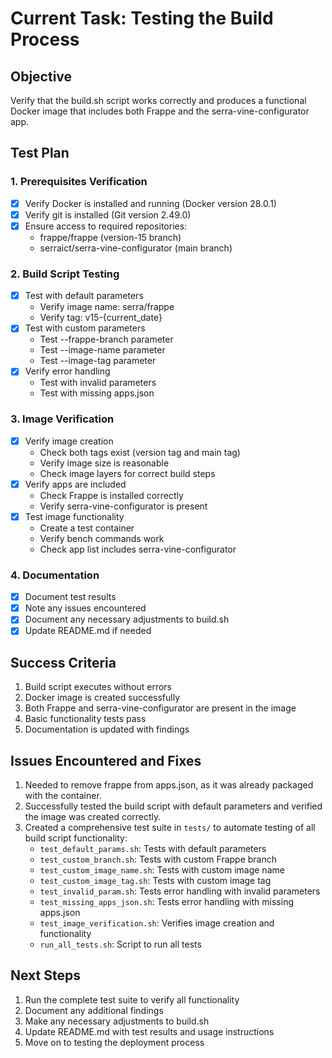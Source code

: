 # Current Task: Testing the Build Process

## Objective

Verify that the build.sh script works correctly and produces a functional Docker image that includes both Frappe and the serra-vine-configurator app.

## Test Plan

### 1. Prerequisites Verification

- [x] Verify Docker is installed and running (Docker version 28.0.1)
- [x] Verify git is installed (Git version 2.49.0)
- [x] Ensure access to required repositories:
  - frappe/frappe (version-15 branch)
  - serraict/serra-vine-configurator (main branch)

### 2. Build Script Testing

- [x] Test with default parameters
  - Verify image name: serra/frappe
  - Verify tag: v15-{current_date}
- [x] Test with custom parameters
  - Test --frappe-branch parameter
  - Test --image-name parameter
  - Test --image-tag parameter
- [x] Verify error handling
  - Test with invalid parameters
  - Test with missing apps.json

### 3. Image Verification

- [x] Verify image creation
  - Check both tags exist (version tag and main tag)
  - Verify image size is reasonable
  - Check image layers for correct build steps
- [x] Verify apps are included
  - Check Frappe is installed correctly
  - Verify serra-vine-configurator is present
- [x] Test image functionality
  - Create a test container
  - Verify bench commands work
  - Check app list includes serra-vine-configurator

### 4. Documentation

- [x] Document test results
- [x] Note any issues encountered
- [x] Document any necessary adjustments to build.sh
- [x] Update README.md if needed

## Success Criteria

1. Build script executes without errors
2. Docker image is created successfully
3. Both Frappe and serra-vine-configurator are present in the image
4. Basic functionality tests pass
5. Documentation is updated with findings

## Issues Encountered and Fixes

1. Needed to remove frappe from apps.json, as it was already packaged with the container.
2. Successfully tested the build script with default parameters and verified the image was created correctly.
3. Created a comprehensive test suite in `tests/` to automate testing of all build script functionality:
   - `test_default_params.sh`: Tests with default parameters
   - `test_custom_branch.sh`: Tests with custom Frappe branch
   - `test_custom_image_name.sh`: Tests with custom image name
   - `test_custom_image_tag.sh`: Tests with custom image tag
   - `test_invalid_param.sh`: Tests error handling with invalid parameters
   - `test_missing_apps_json.sh`: Tests error handling with missing apps.json
   - `test_image_verification.sh`: Verifies image creation and functionality
   - `run_all_tests.sh`: Script to run all tests

## Next Steps

1. Run the complete test suite to verify all functionality
2. Document any additional findings
3. Make any necessary adjustments to build.sh
4. Update README.md with test results and usage instructions
5. Move on to testing the deployment process
